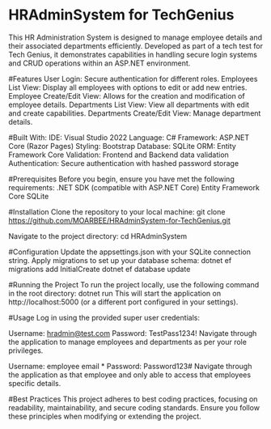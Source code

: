 # HRAdminSystem for TechGenius
This HR Administration System is designed to manage employee details and their associated departments efficiently. Developed as part of a tech test for Tech Genius, it demonstrates capabilities in handling secure login systems and CRUD operations within an ASP.NET environment.

#Features
User Login: Secure authentication for different roles.
Employees List View: Display all employees with options to edit or add new entries.
Employee Create/Edit View: Allows for the creation and modification of employee details.
Departments List View: View all departments with edit and create capabilities.
Departments Create/Edit View: Manage department details.


#Built With:
IDE: Visual Studio 2022
Language: C#
Framework: ASP.NET Core (Razor Pages)
Styling: Bootstrap
Database: SQLite
ORM: Entity Framework Core
Validation: Frontend and Backend data validation
Authentication: Secure authentication with hashed password storage


#Prerequisites
Before you begin, ensure you have met the following requirements:
.NET SDK (compatible with ASP.NET Core)
Entity Framework Core
SQLite


#Installation
Clone the repository to your local machine:
git clone https://github.com/MOARBEE/HRAdminSystem-for-TechGenius.git

Navigate to the project directory:
cd HRAdminSystem


#Configuration
Update the appsettings.json with your SQLite connection string.
Apply migrations to set up your database schema:
dotnet ef migrations add InitialCreate
dotnet ef database update


#Running the Project
To run the project locally, use the following command in the root directory:
dotnet run
This will start the application on http://localhost:5000 (or a different port configured in your settings).


#Usage
Log in using the provided super user credentials:

Username: hradmin@test.com
Password: TestPass1234!
Navigate through the application to manage employees and departments as per your role privileges.

Username: employee email *
Password: Password123#
Navigate through the application as that employee and only able to access that employees specific details.

#Best Practices
This project adheres to best coding practices, focusing on readability, maintainability, and secure coding standards. Ensure you follow these principles when modifying or extending the project.
